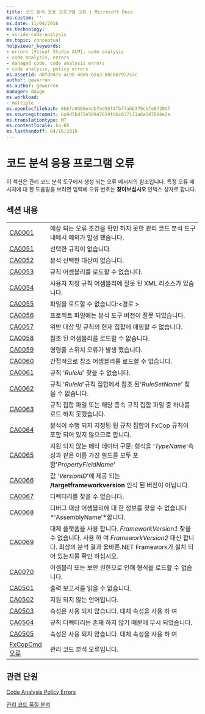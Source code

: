 ```yaml
---
title: 코드 분석 응용 프로그램 오류 | Microsoft Docs
ms.custom: ''
ms.date: 11/04/2016
ms.technology:
- vs-ide-code-analysis
ms.topic: conceptual
helpviewer_keywords:
- errors [Visual Studio ALM], code analysis
- code analysis, errors
- managed code, code analysis errors
- code analysis, policy errors
ms.assetid: d8fd9475-ac9b-4085-b5a3-b0c807922cac
author: gewarren
ms.author: gewarren
manager: douge
ms.workload:
- multiple
ms.openlocfilehash: 6b6fc0566e4db7ed55f4fbf7abb379cbfe8720df
ms.sourcegitcommit: 6a9d5bd75e50947659fd6c837111a6a547884e2a
ms.translationtype: MT
ms.contentlocale: ko-KR
ms.lasthandoff: 04/16/2018
---
```

# <a name="code-analysis-application-errors"></a>코드 분석 응용 프로그램 오류
이 섹션은 관리 코드 분석 도구에서 생성 되는 오류 메시지의 참조입니다. 특정 오류 메시지에 대 한 도움말을 보려면 입력에 오류 번호는 **찾아보십시오** 인덱스 상자로 합니다.  
  
## <a name="in-this-section"></a>섹션 내용  
  
|||  
|-|-|  
|[CA0001](ca0001.md)|예상 되는 오류 조건을 확인 하지 못한 관리 코드 분석 도구 내에서 예외가 발생 했습니다.|  
|[CA0051](ca0051.md)|선택한 규칙이 없습니다.|  
|[CA0052](ca0052.md)|분석 선택한 대상이 없습니다.|  
|[CA0053](ca0053.md)|규칙 어셈블리를 로드할 수 없습니다.|  
|[CA0054](ca0054.md)|사용자 지정 규칙 어셈블리에 잘못 된 XML 리소스가 있습니다.|  
|[CA0055](ca0055.md)|파일을 로드할 수 없습니다:\<경로 >|  
|[CA0056](ca0056.md)|프로젝트 파일에는 분석 도구 버전이 잘못 되었습니다.|  
|[CA0057](ca0057.md)|위반 대상 및 규칙의 현재 집합에 매핑할 수 없습니다.|  
|[CA0058](ca0058.md)|참조 된 어셈블리를 로드할 수 없습니다.|  
|[CA0059](ca0059.md)|명령줄 스위치 오류가 발생 했습니다.|  
|[CA0060](ca0060.md)|간접적으로 참조 어셈블리를 로드할 수 없습니다.|  
|[CA0061](ca0061.md)|규칙 '*RuleId*' 찾을 수 없습니다.|  
|[CA0062](ca0062.md)|규칙 '*RuleId*'규칙 집합에서 참조 된'*RuleSetName*' 찾을 수 없습니다.|  
|[CA0063](ca0063.md)|규칙 집합 파일 또는 해당 종속 규칙 집합 파일 중 하나를 로드 하지 못했습니다.|  
|[CA0064](ca0064.md)|분석이 수행 되지 지정된 된 규칙 집합이 FxCop 규칙이 포함 되어 있지 않으므로 합니다.|  
|[CA0065](ca0065.md)|지원 되지 않는 메타 데이터 구문: 형식을 '*TypeName*'속성과 같은 이름 가진 필드를 모두 포함'*PropertyFieldName*'|  
|[CA0066](ca0066.md)|값 '*VersionID*'에 제공 되는 **/targetframeworkversion** 인식 된 버전이 아닙니다.|  
|[CA0067](ca0067.md)|디렉터리를 찾을 수 없습니다.|  
|[CA0068](ca0068.md)|디버그 대상 어셈블리에 대 한 정보를 찾을 수 없습니다 *'AssemblyName'*합니다.|  
|[CA0069](ca0069.md)|대체 플랫폼을 사용 합니다. *FrameworkVersion1* 찾을 수 없습니다. 사용 하 여 *FrameworkVersion2* 대신 합니다. 최상의 분석 결과 올바른.NET Framework가 설치 되어 있는지를 확인 하십시오.|  
|[CA0070](ca0070.md)|어셈블리 또는 보안 권한으로 인해 형식을 로드할 수 없습니다.|  
|[CA0501](ca0501.md)|출력 보고서를 읽을 수 없습니다.|  
|[CA0502](ca0502.md)|지원 되지 않는 언어입니다.|  
|[CA0503](ca0503.md)|속성은 사용 되지 않습니다. 대체 속성을 사용 하 여|  
|[CA0504](ca0504.md)|규칙 디렉터리는 존재 하지 않기 때문에 무시 되었습니다.|  
|[CA0505](ca0505.md)|속성은 사용 되지 않습니다. 대체 속성을 사용 하 여|  
|[FxCopCmd 오류](fxcopcmd-errors.md)|관리 코드 분석 오류입니다.|  
  
## <a name="related-sections"></a>관련 단원  
 [Code Analysis Policy Errors](../code-quality/code-analysis-policy-errors.md)  
  
 [관리 코드 품질 분석](../code-quality/analyzing-managed-code-quality-by-using-code-analysis.md)  
  
